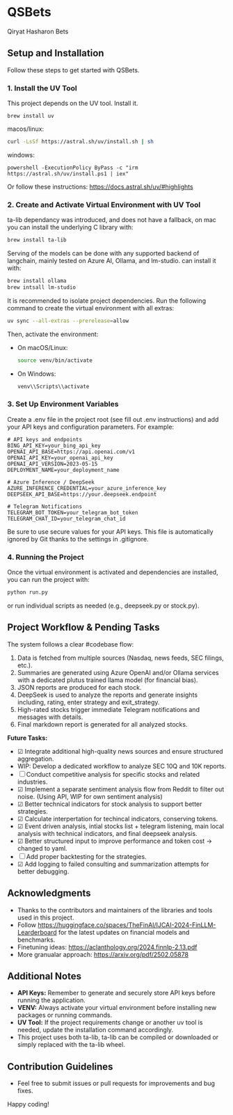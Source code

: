 # QSBets
Qiryat Hasharon Bets

## Setup and Installation

Follow these steps to get started with QSBets.

### 1. Install the UV Tool
This project depends on the UV tool. Install it.
```brew
brew install uv
```
macos/linux:
```sh
curl -LsSf https://astral.sh/uv/install.sh | sh
```

windows:
```pwsh
powershell -ExecutionPolicy ByPass -c "irm https://astral.sh/uv/install.ps1 | iex"
```

Or follow these instructions:
https://docs.astral.sh/uv/#highlights


### 2. Create and Activate Virtual Environment with UV Tool
ta-lib dependancy was introduced, and does not have a fallback, on mac you can install the underlying C library with:
```sh
brew install ta-lib
```

Serving of the models can be done with any supported backend of langchain, mainly tested on Azure AI, Ollama, and lm-studio.
can install it with:
```sh
brew install ollama
brew intsall lm-studio
```

It is recommended to isolate project dependencies. Run the following command to create the virtual environment with all extras:
```sh
uv sync --all-extras --prerelease=allow
```

Then, activate the environment:
- On macOS/Linux:
  ```sh
  source venv/bin/activate
  ```
- On Windows:
  ```sh
  venv\\Scripts\\activate
  ```

### 3. Set Up Environment Variables
Create a .env file in the project root (see fill out .env instructions) and add your API keys and configuration parameters. For example:

```env
# API keys and endpoints
BING_API_KEY=your_bing_api_key
OPENAI_API_BASE=https://api.openai.com/v1
OPENAI_API_KEY=your_openai_api_key
OPENAI_API_VERSION=2023-05-15
DEPLOYMENT_NAME=your_deployment_name

# Azure Inference / DeepSeek
AZURE_INFERENCE_CREDENTIAL=your_azure_inference_key
DEEPSEEK_API_BASE=https://your.deepseek.endpoint

# Telegram Notifications
TELEGRAM_BOT_TOKEN=your_telegram_bot_token
TELEGRAM_CHAT_ID=your_telegram_chat_id
```

Be sure to use secure values for your API keys. This file is automatically ignored by Git thanks to the settings in .gitignore.

### 4. Running the Project
Once the virtual environment is activated and dependencies are installed, you can run the project with:
```sh
python run.py
```
or run individual scripts as needed (e.g., deepseek.py or stock.py).

## Project Workflow & Pending Tasks

The system follows a clear #codebase flow:
1. Data is fetched from multiple sources (Nasdaq, news feeds, SEC filings, etc.).
2. Summaries are generated using Azure OpenAI and/or Ollama services with a dedicated plutus trained llama model (for financial bias).
3. JSON reports are produced for each stock.
4. DeepSeek is used to analyze the reports and generate insights including, rating, enter strategy and exit_strategy.
5. High-rated stocks trigger immediate Telegram notifications and messages with details.
6. Final markdown report is generated for all analyzed stocks.

**Future Tasks:**
- ☑ Integrate additional high-quality news sources and ensure structured aggregation.
- WIP: Develop a dedicated workflow to analyze SEC 10Q and 10K reports.
- ☐ Conduct competitive analysis for specific stocks and related industries.
- ☑ Implement a separate sentiment analysis flow from Reddit to filter out noise. (Using API, WIP for own sentiment analysis)
- ☑ Better technical indicators for stock analysis to support better strategies.
- ☑ Calculate interpertation for techincal indicators, conserving tokens.
- ☑ Event driven analysis, intial stocks list + telegram listening, main local analysis with technical indicators, and final deepseek analysis.
- ☑ Better structured input to improve performance and token cost -> changed to yaml.
- ☐ Add proper backtesting for the strategies.
- ☑ Add logging to failed consulting and summarization attempts for better debugging.

## Acknowledgments
- Thanks to the contributors and maintainers of the libraries and tools used in this project.
- Follow https://huggingface.co/spaces/TheFinAI/IJCAI-2024-FinLLM-Learderboard for the latest updates on financial models and benchmarks.
- Finetuning ideas: https://aclanthology.org/2024.finnlp-2.13.pdf
- More granualar approach: https://arxiv.org/pdf/2502.05878

## Additional Notes
- **API Keys:** Remember to generate and securely store API keys before running the application.
- **VENV:** Always activate your virtual environment before installing new packages or running commands.
- **UV Tool:** If the project requirements change or another uv tool is needed, update the installation command accordingly.
- This project uses both ta-lib, ta-lib can be compiled or downloaded or simply replaced with the ta-lib wheel.

## Contribution Guidelines
- Feel free to submit issues or pull requests for improvements and bug fixes.

Happy coding!

